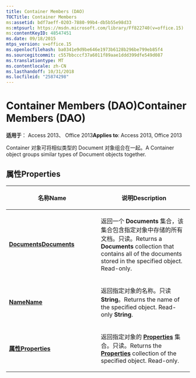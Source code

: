 ```yaml
---
title: Container Members (DAO)
TOCTitle: Container Members
ms:assetid: bdf7aeff-0203-7880-99b4-db5b55e98d33
ms:mtpsurl: https://msdn.microsoft.com/library/Ff822740(v=office.15)
ms:contentKeyID: 48547451
ms.date: 09/18/2015
mtps_version: v=office.15
ms.openlocfilehash: ba0341e9d9be646e1973b6128b296be799eb85f4
ms.sourcegitcommit: c557bbcccf37a6011f89aae1ddd399dfe549d087
ms.translationtype: MT
ms.contentlocale: zh-CN
ms.lasthandoff: 10/31/2018
ms.locfileid: "25874298"
---
```

# <a name="container-members-dao"></a><span data-ttu-id="cc6d0-102">Container Members (DAO)</span><span class="sxs-lookup"><span data-stu-id="cc6d0-102">Container Members (DAO)</span></span>


<span data-ttu-id="cc6d0-103">**适用于**： Access 2013、 Office 2013</span><span class="sxs-lookup"><span data-stu-id="cc6d0-103">**Applies to**: Access 2013, Office 2013</span></span>

<span data-ttu-id="cc6d0-104">Container 对象可将相似类型的 Document 对象组合在一起。</span><span class="sxs-lookup"><span data-stu-id="cc6d0-104">A Container object groups similar types of Document objects together.</span></span>

## <a name="properties"></a><span data-ttu-id="cc6d0-105">属性</span><span class="sxs-lookup"><span data-stu-id="cc6d0-105">Properties</span></span>

<table>
<colgroup>
<col style="width: 50%" />
<col style="width: 50%" />
</colgroup>
<thead>
<tr class="header">
<th><p><span data-ttu-id="cc6d0-106">名称</span><span class="sxs-lookup"><span data-stu-id="cc6d0-106">Name</span></span></p></th>
<th><p><span data-ttu-id="cc6d0-107">说明</span><span class="sxs-lookup"><span data-stu-id="cc6d0-107">Description</span></span></p></th>
</tr>
</thead>
<tbody>
<tr class="odd">
<td><p><span data-ttu-id="cc6d0-108"><strong><a href="container-documents-property-dao.md">Documents</a></strong></span><span class="sxs-lookup"><span data-stu-id="cc6d0-108"><strong><a href="container-documents-property-dao.md">Documents</a></strong></span></span></p></td>
<td><p><span data-ttu-id="cc6d0-p101">返回一个 <strong>Documents</strong> 集合，该集合包含指定对象中存储的所有文档。只读。</span><span class="sxs-lookup"><span data-stu-id="cc6d0-p101">Returns a <strong>Documents</strong> collection that contains all of the documents stored in the specified object. Read-only.</span></span></p></td>
</tr>
<tr class="even">
<td><p><span data-ttu-id="cc6d0-111"><strong><a href="container-name-property-dao.md">Name</a></strong></span><span class="sxs-lookup"><span data-stu-id="cc6d0-111"><strong><a href="container-name-property-dao.md">Name</a></strong></span></span></p></td>
<td><p><span data-ttu-id="cc6d0-p102">返回指定对象的名称。只读 <strong>String</strong>。</span><span class="sxs-lookup"><span data-stu-id="cc6d0-p102">Returns the name of the specified object. Read-only <strong>String</strong>.</span></span></p></td>
</tr>
<tr class="odd">
<td><p><span data-ttu-id="cc6d0-114"><strong><a href="container-properties-property-dao.md">属性</a></strong></span><span class="sxs-lookup"><span data-stu-id="cc6d0-114"><strong><a href="container-properties-property-dao.md">Properties</a></strong></span></span></p></td>
<td><p><span data-ttu-id="cc6d0-p103">返回指定对象的 <strong><a href="properties-collection-dao.md">Properties</a></strong> 集合。只读。</span><span class="sxs-lookup"><span data-stu-id="cc6d0-p103">Returns the <strong><a href="properties-collection-dao.md">Properties</a></strong> collection of the specified object. Read-only.</span></span></p></td>
</tr>
</tbody>
</table>

